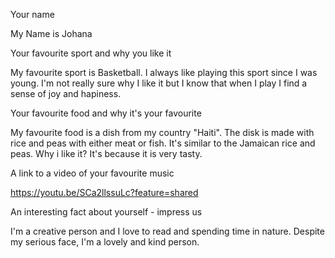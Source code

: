 Your name

My Name is Johana 

Your favourite sport and why you like it

My favourite sport is Basketball. I always like playing this sport since I was young. I'm not really sure why I like it but I know that when I play I find a sense of joy and hapiness. 

Your favourite food and why it's your favourite

My favourite food is a dish from my country "Haiti". The disk is made with rice and peas with either meat or fish. It's similar to the Jamaican rice and peas. Why i like it? It's because it is very tasty. 

A link to a video of your favourite music

https://youtu.be/SCa2llssuLc?feature=shared

An interesting fact about yourself - impress us

I'm a creative person and I love to read and spending time in nature. 
Despite my serious face, I'm a lovely and kind person.
